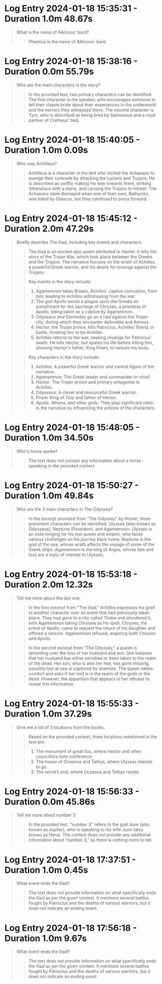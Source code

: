 # Log Entry 2024-01-18 15:35:31 - Duration 1.0m 48.67s

> What is the name of Alkinoos' bard?
>>  Phemius is the name of Alkinoos' bard.

# Log Entry 2024-01-18 15:38:16 - Duration 0.0m 55.79s

> Who are the main characters in the story?
>>  In the provided text, two primary characters can be identified. The first character is the speaker, who encourages someone to tell their chaste bride about their experiences in the underworld and the horrors they witnessed there. The second character is Tyro, who is described as being bred by Salmoneus and a royal partner of Cretheus' bed.

# Log Entry 2024-01-18 15:40:05 - Duration 1.0m 0.09s

> Who was Achilleus?
>>  Achilleus is a character in the text who incited the Achaeans to avenge their comrade by attacking the Lycians and Trojans. He is described as swiftly making his way towards them, striking Sthenelaus with a stone, and causing the Trojans to retreat. The Achaeans were dismayed when one of their own, Bathycles, was killed by Glaucus, but they continued to press forward.

# Log Entry 2024-01-18 15:45:12 - Duration 2.0m 47.29s

> Briefly describe The Iliad, including key events and characters.
>>  The Iliad is an ancient epic poem attributed to Homer. It tells the story of the Trojan War, which took place between the Greeks and the Trojans. The narrative focuses on the wrath of Achilles, a powerful Greek warrior, and his desire for revenge against the Trojans.
>> 
>> Key events in the story include:
>> 
>> 1. Agamemnon takes Briseis, Achilles' captive concubine, from him, leading to Achilles withdrawing from the war.
>> 2. The god Apollo sends a plague upon the Greeks as punishment for the sacrilege of Chryses, a priestess of Apollo, being taken as a captive by Agamemnon.
>> 3. Odysseus and Diomedes go on a raid against the Trojan city, during which they encounter Aphrodite and Aeneas.
>> 4. Hector, the Trojan prince, kills Patroclus, Achilles' friend, in battle, thinking him to be Achilles.
>> 5. Achilles returns to the war, seeking revenge for Patroclus' death. He kills Hector, but spares his life before killing him, allowing Hector's father, King Priam, to ransom his body.
>> 
>> Key characters in the story include:
>> 
>> 1. Achilles: A powerful Greek warrior and central figure of the narrative.
>> 2. Agamemnon: The Greek leader and commander-in-chief.
>> 3. Hector: The Trojan prince and primary antagonist to Achilles.
>> 4. Odysseus: A clever and resourceful Greek warrior.
>> 5. Priam: King of Troy and father of Hector.
>> 6. Apollo, Athena, and other gods: They play significant roles in the narrative by influencing the actions of the characters.

# Log Entry 2024-01-18 15:48:05 - Duration 1.0m 34.50s

> Who's horse spoke?
>>  The text does not contain any information about a horse speaking in the provided context.

# Log Entry 2024-01-18 15:50:27 - Duration 1.0m 49.84s

> Who are the 3 main characters in The Odyssey?
>>  In the excerpt provided from "The Odyssey" by Homer, three prominent characters can be identified: Ulysses (also known as Odysseus), Neptune (Poseidon), and Agamemnon. Ulysses is an exile longing for his lost queen and empire, who faces various challenges on his journey back home. Neptune is the god of the sea, whose wrath affects the voyage of some of the Greek ships. Agamemnon is the king of Argos, whose fate and loss are a topic of interest to Ulysses.

# Log Entry 2024-01-18 15:53:18 - Duration 2.0m 12.32s

> Tell me more about the last one
>>  In the first excerpt from "The Iliad," Achilles expresses his grief to another character over an event that had previously taken place. They had gone to a city called Thebe and plundered it, with Agamemnon taking Chryseis as his spoil. Chryses, the priest of Apollo, came to request the return of his daughter and offered a ransom. Agamemnon refused, angering both Chryses and Apollo.
>> 
>> In the second excerpt from "The Odyssey," a queen is lamenting over the loss of her husband and son. She believes that her husband has either perished or been taken to the realm of the dead. Her son, who is also her heir, has gone missing, possibly lost at sea or captured by enemies. The queen seeks comfort and asks if her lord is in the realm of the gods or the dead. However, the apparition that appears to her refuses to reveal this information.

# Log Entry 2024-01-18 15:55:33 - Duration 1.0m 37.29s

> Give me a list of 3 locations from the books.
>>  Based on the provided context, three locations mentioned in the text are:
>> 
>> 1. The monument of great Ilus, where Hector and other councillors hold conference.
>> 2. The house of Oceanus and Tethys, where Ulysses intends to go.
>> 3. The world’s end, where Oceanus and Tethys reside.

# Log Entry 2024-01-18 15:56:33 - Duration 0.0m 45.86s

> Tell me more about number 3
>>  In the provided text, "number 3" refers to the god Jove (also known as Jupiter), who is speaking to his wife Juno (also known as Hera). The context does not provide any additional information about "number 3," so there is nothing more to tell.

# Log Entry 2024-01-18 17:37:51 - Duration 1.0m 0.45s

> What event ends the Iliad?
>>  The text does not provide information on what specifically ends the Iliad as per the given context. It mentions several battles fought by Patroclus and the deaths of various warriors, but it does not indicate an ending event.

# Log Entry 2024-01-18 17:56:18 - Duration 1.0m 9.67s

> What event ends the Iliad?
>>  The text does not provide information on what specifically ends the Iliad as per the given context. It mentions several battles fought by Patroclus and the deaths of various warriors, but it does not indicate an ending event.

